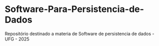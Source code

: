 # Software-Para-Persistencia-de-Dados

Repositório destinado a materia de Software de persistencia de dados - UFG - 2025